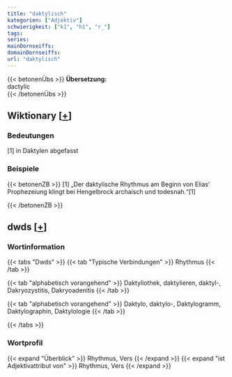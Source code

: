 ```yaml
---
title: "daktylisch"
kategorien: ["Adjektiv"]
schwierigkeit: ["k1", "h1", "r_"]
tags:
series:
mainDornseiffs:
domainDornseiffs:
url: "daktylisch"
---
```


{{< betonenÜbs >}}
**Übersetzung:**  
dactylic  
{{< /betonenÜbs >}}

## Wiktionary [[+](https://de.wiktionary.org/wiki/daktylisch)]

### Bedeutungen
[1] in Daktylen abgefasst  

### Beispiele
{{< betonenZB >}}
[1] „Der daktylische Rhythmus am Beginn von Elias‘ Prophezeiung klingt bei Hengelbrock archaisch und todesnah.“[1]  

{{< /betonenZB >}}


## dwds [[+](https://www.dwds.de/wb/daktylisch)]

### Wortinformation
{{< tabs "Dwds" >}}
{{< tab "Typische Verbindungen" >}}
Rhythmus
{{< /tab >}}

{{< tab "alphabetisch vorangehend" >}}
Daktyliothek, daktylieren, daktyl-, Dakryozystitis, Dakryoadenitis
{{< /tab >}}

{{< tab "alphabetisch vorangehend" >}}
Daktylo, daktylo-, Daktylogramm, Daktylographin, Daktylologie
{{< /tab >}}

{{< /tabs >}}

### Wortprofil
{{< expand "Überblick" >}} Rhythmus, Vers {{< /expand >}}
{{< expand "ist Adjektivattribut von" >}} Rhythmus, Vers {{< /expand >}}


